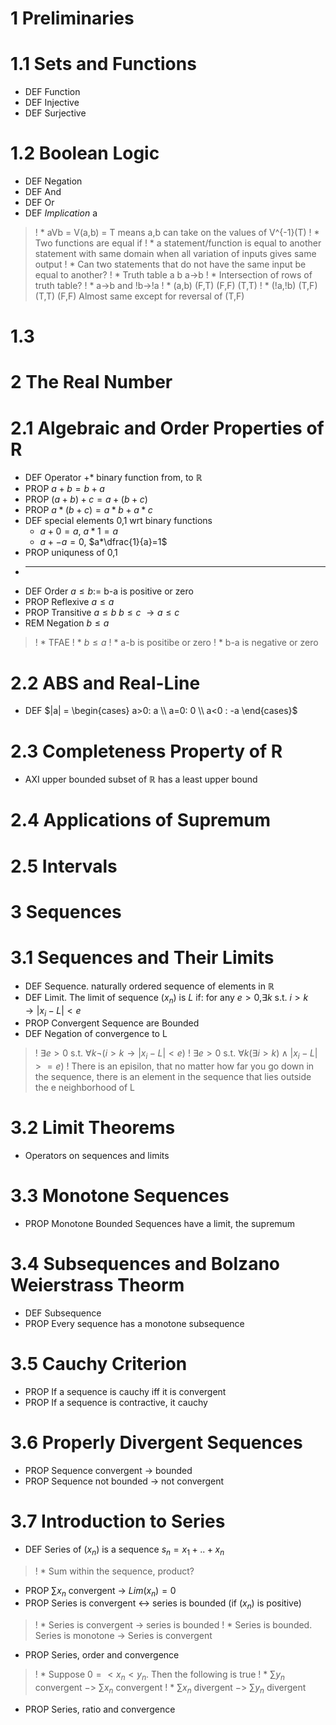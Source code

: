 # 1 Preliminaries


# 1.1 Sets and Functions
* DEF Function
* DEF Injective
* DEF Surjective

# 1.2 Boolean Logic
* DEF Negation
* DEF And
* DEF Or
* DEF _Implication_ a
>! * aVb = V(a,b) = T means a,b can take on the values of V^{-1}(T)
>! * Two functions are equal if 
>! * a statement/function is equal to another statement with same domain when all variation of inputs gives same output
>!  * Can two statements that do not have the same input be equal to another?
>! * Truth table a b a->b
>! * Intersection of rows of truth table?
>! * a->b and !b->!a
>!   *   (a,b) (F,T) (F,F) (T,T)
>!   * (!a,!b) (T,F) (T,T) (F,F) Almost same except for reversal of (T,F)

# 1.3

# 2 The Real Number

# 2.1 Algebraic and Order Properties of R
* DEF Operator $+ *$ binary function from, to $\mathbb{R}$
* PROP $a+b = b+a$
* PROP $(a+b)+c = a+(b+c)$
* PROP $a*(b+c) = a*b + a*c$
* DEF special elements 0,1 wrt binary functions
  * $a+0=a$, $a*1=a$
  * $a+-a=0$, $a*\dfrac{1}{a}=1$
* PROP uniquness of 0,1
* ---
* DEF Order $a \leq b :=$ b-a is positive or zero 
* PROP Reflexive $a \leq a$
* PROP Transitive $a \leq b$ $b \leq c$ $\rightarrow a \leq c$
* REM Negation $b \leq a$
>! * TFAE
>! * $b \leq a$
>! * a-b is positibe or zero
>! * b-a is negative or zero

# 2.2 ABS and Real-Line
* DEF $|a| = \begin{cases} a>0: a \\ a=0: 0 \\ a<0 : -a  \end{cases}$

# 2.3 Completeness Property of R
* AXI upper bounded subset of $\mathbb{R}$ has a least upper bound

# 2.4 Applications of Supremum

# 2.5 Intervals

# 3 Sequences

# 3.1 Sequences and Their Limits
* DEF Sequence. naturally ordered sequence of elements in $\mathbb{R}$
* DEF Limit. The limit of sequence $(x_n)$ is $L$ if: for any $e>0$,$\exists k$ s.t. $i>k \rightarrow |x_i-L|<e$
* PROP Convergent Sequence are Bounded
* DEF Negation of convergence to L
>! $\exists e>0$ s.t. $\forall k \neg (i>k \rightarrow |x_i-L|<e)$
>! $\exists e>0$ s.t. $\forall k ( \exists i>k) \land |x_i-L|>=e )$
>! There is an episilon, that no matter how far you go down in the sequence, there is an element in the sequence that lies outside the e neighborhood of L

# 3.2 Limit Theorems
* Operators on sequences and limits

# 3.3 Monotone Sequences
* PROP Monotone Bounded Sequences have a limit, the supremum

# 3.4 Subsequences and Bolzano Weierstrass Theorm
* DEF Subsequence
* PROP Every sequence has a monotone subsequence

# 3.5 Cauchy Criterion
* PROP If a sequence is cauchy iff it is convergent
* PROP If a sequence is contractive, it cauchy

# 3.6 Properly Divergent Sequences
* PROP Sequence convergent -> bounded
* PROP Sequence not bounded -> not convergent

# 3.7 Introduction to Series
* DEF Series of $(x_n)$ is a sequence $s_n = x_1 + .. + x_n$
>! * Sum within the sequence, product?
* PROP $\sum{x_n}$ convergent $\rightarrow$ $Lim(x_n)=0$
* PROP Series is convergent <-> series is bounded (if $(x_n)$ is positive)
>! * Series is convergent -> series is bounded
>! * Series is bounded. Series is monotone -> Series is convergent
* PROP Series, order and convergence
>! * Suppose $0 =< x_n < y_n$. Then the following is true
>! * $\sum{y_n}$ convergent $->$ $\sum{x_n}$ convergent
>! * $\sum{x_n}$ divergent $->$ $\sum{y_n}$ divergent
* PROP Series, ratio and convergence
